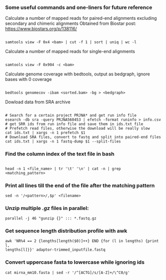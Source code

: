 ### Some useful commands and one-liners for future reference

Calculate a number of mapped reads for paired-end alignments excluding secondary and chimeric alignments
Obtained from Biostar post: https://www.biostars.org/p/138116/

```

samtools view -F 0x4 <bam> | cut -f 1 | sort | uniq | wc -l

```

Calculate a number of mapped reads for single-end alignments

```

samtools view -F 0x904 -c <bam>

```

Calculate genome coverage with bedtools, output as bedgraph, ignore bases with 0 coverage

```

bedtools genomecov -ibam <sorted.bam> -bg > <bedgraph>

```

Dowload data from SRA archive

```

# Search for a certain project PRJNA* and get run info file
esearch -db sra -query PRJNA560453 | efetch -format runinfo > info.csv
# get SRR ids from run info file and save them in ids.txt file
# Prefetch read files, otherwise the download will be really slow
cat ids.txt | xargs -n 1 prefetch $1
# Download SRA files, convert to fastq and split into paired-end files
cat ids.txt | xargs -n 1 fastq-dump $1 --split-files

```

### Find the column index of the text file in bash

```

head -n 1 <file_name> | tr '\t' '\n' | cat -n | grep <matching_pattern>

```
### Print all lines till the end of the file after the matching pattern

```
sed -n '/<pattern>/,$p' <filename>
```
### Unzip multiple *.gz* files in parallel:

```
parallel -j 46 "gunzip {}" ::: *.fastq.gz
```
### Get sequence length distribution profile with awk
```
awk 'NR%4 == 2 {lengths[length($0)]++} END {for (l in lengths) {print l,
lengths[l]}}' adaptor-trimmed_inputfile.fastq
```

### Convert uppercase fasta to lowercase while ignoring ids

```
cat mirna_mm10.fasta | sed -r '/^[ACTG]/s/[A-Z]+/\^C0/g'
```




